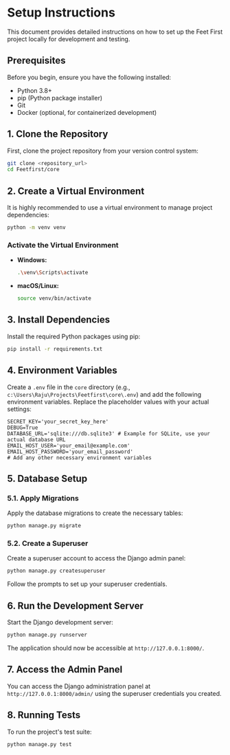 # Setup Instructions

This document provides detailed instructions on how to set up the Feet First project locally for development and testing.

## Prerequisites

Before you begin, ensure you have the following installed:

- Python 3.8+
- pip (Python package installer)
- Git
- Docker (optional, for containerized development)

## 1. Clone the Repository

First, clone the project repository from your version control system:

```bash
git clone <repository_url>
cd Feetfirst/core
```

## 2. Create a Virtual Environment

It is highly recommended to use a virtual environment to manage project dependencies:

```bash
python -m venv venv
```

### Activate the Virtual Environment

- **Windows:**
  ```bash
  .\venv\Scripts\activate
  ```
- **macOS/Linux:**
  ```bash
  source venv/bin/activate
  ```

## 3. Install Dependencies

Install the required Python packages using pip:

```bash
pip install -r requirements.txt
```

## 4. Environment Variables

Create a `.env` file in the `core` directory (e.g., `c:\Users\Raju\Projects\Feetfirst\core\.env`) and add the following environment variables. Replace the placeholder values with your actual settings:

```
SECRET_KEY='your_secret_key_here'
DEBUG=True
DATABASE_URL='sqlite:///db.sqlite3' # Example for SQLite, use your actual database URL
EMAIL_HOST_USER='your_email@example.com'
EMAIL_HOST_PASSWORD='your_email_password'
# Add any other necessary environment variables
```

## 5. Database Setup

### 5.1. Apply Migrations

Apply the database migrations to create the necessary tables:

```bash
python manage.py migrate
```

### 5.2. Create a Superuser

Create a superuser account to access the Django admin panel:

```bash
python manage.py createsuperuser
```

Follow the prompts to set up your superuser credentials.

## 6. Run the Development Server

Start the Django development server:

```bash
python manage.py runserver
```

The application should now be accessible at `http://127.0.0.1:8000/`.

## 7. Access the Admin Panel

You can access the Django administration panel at `http://127.0.0.1:8000/admin/` using the superuser credentials you created.

## 8. Running Tests

To run the project's test suite:

```bash
python manage.py test
```